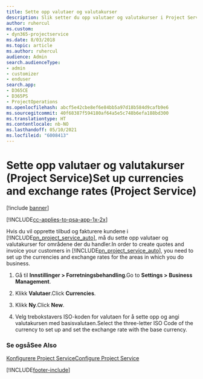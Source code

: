 ```yaml
---
title: Sette opp valutaer og valutakurser
description: Slik setter du opp valutaer og valutakurser i Project Service
author: ruhercul
ms.custom:
- dyn365-projectservice
ms.date: 8/03/2018
ms.topic: article
ms.author: ruhercul
audience: Admin
search.audienceType:
- admin
- customizer
- enduser
search.app:
- D365CE
- D365PS
- ProjectOperations
ms.openlocfilehash: abcf5e42cbe8ef6e84bb5a97d18b584d9cafb9e6
ms.sourcegitcommit: 40f68387f594180af64a5e5c748b6efa188bd300
ms.translationtype: HT
ms.contentlocale: nb-NO
ms.lasthandoff: 05/10/2021
ms.locfileid: "6008413"
---
```

# <a name="set-up-currencies-and-exchange-rates-project-service"></a><span data-ttu-id="f2d71-103">Sette opp valutaer og valutakurser (Project Service)</span><span class="sxs-lookup"><span data-stu-id="f2d71-103">Set up currencies and exchange rates (Project Service)</span></span>

[!include [banner](../includes/psa-now-project-operations.md)]

[!INCLUDE[cc-applies-to-psa-app-1x-2x](../includes/cc-applies-to-psa-app-1x-2x.md)]

<span data-ttu-id="f2d71-104">Hvis du vil opprette tilbud og fakturere kundene i [!INCLUDE[pn_project_service_auto](../includes/pn-project-service-auto.md)], må du sette opp valutaer og valutakurser for områdene der du handler.</span><span class="sxs-lookup"><span data-stu-id="f2d71-104">In order to create quotes and invoice your customers in [!INCLUDE[pn_project_service_auto](../includes/pn-project-service-auto.md)], you need to set up the currencies and exchange rates for the areas in which you do business.</span></span>  
  
1.  <span data-ttu-id="f2d71-105">Gå til **Innstillinger > Forretningsbehandling**.</span><span class="sxs-lookup"><span data-stu-id="f2d71-105">Go to **Settings > Business Management**.</span></span>  
  
2.  <span data-ttu-id="f2d71-106">Klikk **Valutaer**.</span><span class="sxs-lookup"><span data-stu-id="f2d71-106">Click **Currencies**.</span></span>  
  
3.  <span data-ttu-id="f2d71-107">Klikk **Ny**.</span><span class="sxs-lookup"><span data-stu-id="f2d71-107">Click **New**.</span></span>  
  
4.  <span data-ttu-id="f2d71-108">Velg trebokstavers ISO-koden for valutaen for å sette opp og angi valutakursen med basisvalutaen.</span><span class="sxs-lookup"><span data-stu-id="f2d71-108">Select the three-letter ISO Code of the currency to set up and set the exchange rate with the base currency.</span></span>  
  
### <a name="see-also"></a><span data-ttu-id="f2d71-109">Se også</span><span class="sxs-lookup"><span data-stu-id="f2d71-109">See Also</span></span>  
 [<span data-ttu-id="f2d71-110">Konfigurere Project Service</span><span class="sxs-lookup"><span data-stu-id="f2d71-110">Configure Project Service</span></span>](../psa/configure.md)


[!INCLUDE[footer-include](../includes/footer-banner.md)]